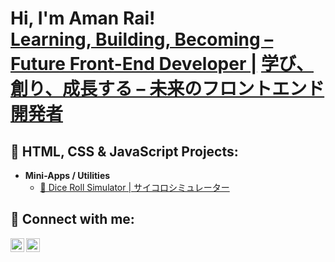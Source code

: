 <h1>Hi, I'm Aman Rai! <br/><a href="https://github.com/amanrai00">Learning, Building, Becoming – Future Front-End Developer |</a> <a href="https://www.linkedin.com/in/aman-rai-371b6432a/">学び、創り、成長する – 未来のフロントエンド開発者</a></h1>

<h2>🎨 HTML, CSS & JavaScript Projects:</h2>

- <b>**Mini-Apps / Utilities**</b>
  - [🎲 Dice Roll Simulator | サイコロシミュレーター](https://github.com/joshmadakor1/Algorithms-Prdsdsdactice)

<h2> 🤳 Connect with me:</h2>

[<img align="left" alt="AmanRai | LinkedIn" width="22px" src="https://cdn.jsdelivr.net/npm/simple-icons@v3/icons/linkedin.svg" />][linkedin]
[<img align="left" alt="AmanRai | Instagram" width="22px" src="https://cdn.jsdelivr.net/npm/simple-icons@v3/icons/instagram.svg" />][instagram]

[twitter]: https://twitter.com/joshmadakor
[youtube]: https://www.youtube.com/c/joshmadakor
[instagram]: https://www.instagram.com/methodical.aman?igsh=ZDJ4cDlsNzh3Z2Fp&utm_source=qr
[linkedin]: https://www.linkedin.com/in/amanrai00

<!--
**joshmadakor1/joshmadakor1** is a ✨ _special_ ✨ repository because its `README.md` (this file) appears on your GitHub profile.

Here are some ideas to get you started:

- 🔭 I’m currently working on ...
- 🌱 I’m currently learning ...
- 👯 I’m looking to collaborate on ...
- 🤔 I’m looking for help with ...
- 💬 Ask me about ...
- 📫 How to reach me: ...
- 😄 Pronouns: ...
- ⚡ Fun fact: ...
-->

